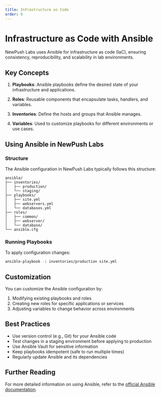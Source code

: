```yaml
---
title: Infrastructure as Code
order: 9
---
```


# Infrastructure as Code with Ansible

NewPush Labs uses Ansible for infrastructure as code (IaC), ensuring consistency, reproducibility, and scalability in lab environments.

## Key Concepts

1. **Playbooks**: Ansible playbooks define the desired state of your infrastructure and applications.

2. **Roles**: Reusable components that encapsulate tasks, handlers, and variables.

3. **Inventories**: Define the hosts and groups that Ansible manages.

4. **Variables**: Used to customize playbooks for different environments or use cases.

## Using Ansible in NewPush Labs

### Structure

The Ansible configuration in NewPush Labs typically follows this structure:

```
ansible/
├── inventories/
│   ├── production/
│   └── staging/
├── playbooks/
│   ├── site.yml
│   ├── webservers.yml
│   └── databases.yml
├── roles/
│   ├── common/
│   ├── webserver/
│   └── database/
└── ansible.cfg
```

### Running Playbooks

To apply configuration changes:

```bash
ansible-playbook -i inventories/production site.yml
```

## Customization

You can customize the Ansible configuration by:

1. Modifying existing playbooks and roles
2. Creating new roles for specific applications or services
3. Adjusting variables to change behavior across environments

## Best Practices

- Use version control (e.g., Git) for your Ansible code
- Test changes in a staging environment before applying to production
- Use Ansible Vault for sensitive information
- Keep playbooks idempotent (safe to run multiple times)
- Regularly update Ansible and its dependencies

## Further Reading

For more detailed information on using Ansible, refer to the [official Ansible documentation](https://docs.ansible.com/).
